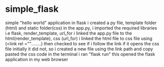 # simple_flask
simple "hello world" application in flask 
i created a py file, template folder (html) and static folder(css)
in the app.py, i imported the required libraries i.e flask, render_template, url_for
i linked the app.py file to the html(render_template), css (url_for)
i linked the html file to css file using (<link rel =""........)
then checked to see if i follow the link if it opens the css file
initially it did not, so i created a new file using the link path and copy pasted the css code
in the terminal i ran "flask run"
this opened the flask application in my web browser 
